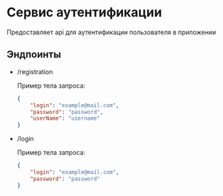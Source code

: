 # Сервис аутентификации

Предоставляет api для аутентификации пользователя в приложении

## Эндпоинты

* /registration

    Пример тела запроса:

    ``` json
    {
        "login": "example@mail.com",
        "password": "password",
        "userName": "username"
    }
    ```

* /login

    Пример тела запроса:

    ``` json
    {
        "login": "example@mail.com",
        "password": "password"
    }
    ```
